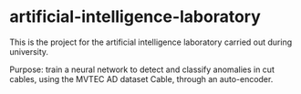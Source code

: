 # artificial-intelligence-laboratory

This is the project for the artificial intelligence laboratory carried out during university.

Purpose: train a neural network to detect and classify anomalies in cut cables, using the MVTEC AD dataset Cable, through an auto-encoder.